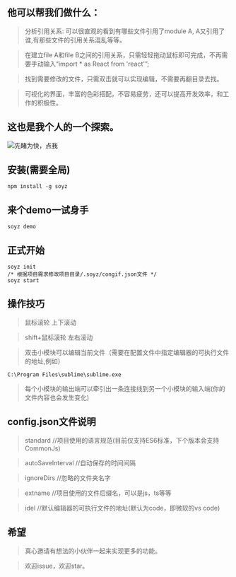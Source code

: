 
## 他可以帮我们做什么：
> 分析引用关系: 可以很直观的看到有哪些文件引用了module A, A又引用了谁,有那些文件的引用关系混乱等等。

> 在建立file A和file B之间的引用关系，只需轻轻拖动鼠标即可完成，不再需要手动输入“import * as React from 'react'”;

> 找到需要修改的文件，只需双击就可以实现编辑，不需要再翻目录去找。

> 可视化的界面，丰富的色彩搭配，不容易疲劳，还可以提高开发效率，和工作的积极性。

## 这也是我个人的一个探索。

![先睹为快，点我](https://github.com/fanzkday/soyz/tree/test/images/desc.png)
## 安装(需要全局)
````
npm install -g soyz
````
## 来个demo一试身手
````
soyz demo
````
## 正式开始
````
soyz init
/* 根据项目需求修改项目目录/.soyz/congif.json文件 */
soyz start
````

## 操作技巧
> 鼠标滚轮           上下滚动

> shift+鼠标滚轮     左右滚动

> 双击小模块可以编辑当前文件（需要在配置文件中指定编辑器的可执行文件的地址,例如）

````
C:\Program Files\sublime\sublime.exe
````

> 每个小模块的输出端可以牵引出一条连接线到另一个小模块的输入端(你的文件内容也会发生变化)

## config.json文件说明
> standard          //项目使用的语言规范(目前仅支持ES6标准，下个版本会支持CommonJs)

> autoSaveInterval  //自动保存的时间间隔

> ignoreDirs        //忽略的文件夹名字

> extname           //项目使用的文件后缀名，可以是js，ts等等

> idel              //默认编辑器的可执行文件的地址(默认为code，即微软的vs code)

## 希望
> 真心邀请有想法的小伙伴一起来实现更多的功能。

> 欢迎issue，欢迎star。
